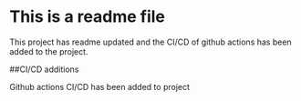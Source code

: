 # This is a readme file

This project has readme updated and the CI/CD of github actions has been added to the project.


##CI/CD additions

Github actions CI/CD has been added to project


